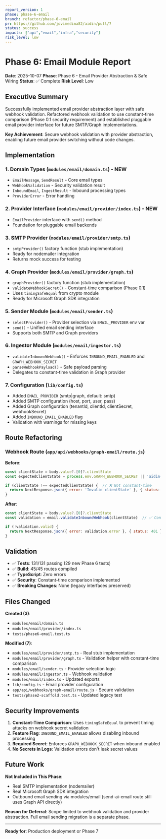 ```yaml
---
report_version: 1
phase: phase-6-email
branch: refactor/phase-6-email
pr: https://github.com/jovimedina82/aidin/pull/7
status: success
impacts: ["api","email","infra","security"]
risk_level: low
---
```


# Phase 6: Email Module Report

**Date**: 2025-10-07
**Phase**: Phase 6 - Email Provider Abstraction & Safe Wiring
**Status**: ✅ Complete
**Risk Level**: Low

## Executive Summary

Successfully implemented email provider abstraction layer with safe webhook validation. Refactored webhook validation to use constant-time comparison (Phase 0.1 security requirement) and established pluggable email provider interface for future SMTP/Graph implementations.

**Key Achievement**: Secure webhook validation with provider abstraction, enabling future email provider switching without code changes.

## Implementation

### 1. Domain Types (`modules/email/domain.ts`) - NEW
- `EmailMessage`, `SendResult` - Core email types
- `WebhookValidation` - Security validation result
- `InboundEmail`, `IngestResult` - Inbound processing types
- `ProviderError` - Error handling

### 2. Provider Interface (`modules/email/provider/index.ts`) - NEW
- `EmailProvider` interface with `send()` method
- Foundation for pluggable email backends

### 3. SMTP Provider (`modules/email/provider/smtp.ts`)
- `smtpProvider()` factory function (stub implementation)
- Ready for nodemailer integration
- Returns mock success for testing

### 4. Graph Provider (`modules/email/provider/graph.ts`)
- `graphProvider()` factory function (stub implementation)
- `validateWebhookSecret()` - Constant-time comparison (Phase 0.1)
- Uses `timingSafeEqual` from crypto module
- Ready for Microsoft Graph SDK integration

### 5. Sender Module (`modules/email/sender.ts`)
- `selectProvider()` - Provider selection via `EMAIL_PROVIDER` env var
- `send()` - Unified email sending interface
- Supports both SMTP and Graph providers

### 6. Ingestor Module (`modules/email/ingestor.ts`)
- `validateInboundWebhook()` - Enforces `INBOUND_EMAIL_ENABLED` and `GRAPH_WEBHOOK_SECRET`
- `parseWebhookPayload()` - Safe payload parsing
- Delegates to constant-time validation in Graph provider

### 7. Configuration (`lib/config.ts`)
- Added `EMAIL_PROVIDER` (smtp|graph, default: smtp)
- Added SMTP configuration (host, port, user, pass)
- Added Graph configuration (tenantId, clientId, clientSecret, webhookSecret)
- Added `INBOUND_EMAIL_ENABLED` flag
- Validation with warnings for missing keys

## Route Refactoring

### Webhook Route (`app/api/webhooks/graph-email/route.js`)
**Before**:
```javascript
const clientState = body.value?.[0]?.clientState
const expectedClientState = process.env.GRAPH_WEBHOOK_SECRET || 'aidin-helpdesk-secret-key'

if (clientState !== expectedClientState) {  // ❌ Not constant-time
  return NextResponse.json({ error: 'Invalid clientState' }, { status: 401 })
}
```

**After**:
```javascript
const clientState = body.value?.[0]?.clientState
const validation = email.validateInboundWebhook(clientState)  // ✅ Constant-time

if (!validation.valid) {
  return NextResponse.json({ error: validation.error }, { status: 401 })
}
```

## Validation

- ✅ **Tests**: 131/131 passing (29 new Phase 6 tests)
- ✅ **Build**: 45/45 routes compiled
- ✅ **TypeScript**: Zero errors
- ✅ **Security**: Constant-time comparison implemented
- ✅ **Breaking Changes**: None (legacy interfaces preserved)

## Files Changed

**Created (3)**:
- `modules/email/domain.ts`
- `modules/email/provider/index.ts`
- `tests/phase6-email.test.ts`

**Modified (7)**:
- `modules/email/provider/smtp.ts` - Real stub implementation
- `modules/email/provider/graph.ts` - Validation helper with constant-time comparison
- `modules/email/sender.ts` - Provider selection logic
- `modules/email/ingestor.ts` - Webhook validation
- `modules/email/index.ts` - Updated exports
- `lib/config.ts` - Email provider configuration
- `app/api/webhooks/graph-email/route.js` - Secure validation
- `tests/phase2-scaffold.test.ts` - Updated legacy test

## Security Improvements

1. **Constant-Time Comparison**: Uses `timingSafeEqual` to prevent timing attacks on webhook secret validation
2. **Feature Flag**: `INBOUND_EMAIL_ENABLED` allows disabling inbound processing
3. **Required Secret**: Enforces `GRAPH_WEBHOOK_SECRET` when inbound enabled
4. **No Secrets in Logs**: Validation errors don't leak secret values

## Future Work

**Not Included in This Phase**:
- Real SMTP implementation (nodemailer)
- Real Microsoft Graph SDK integration
- Outbound email sending via modules/email (send-ai-email route still uses Graph API directly)

**Reason for Deferral**: Scope limited to webhook validation and provider abstraction. Full email sending migration is a separate phase.

---

**Ready for**: Production deployment or Phase 7
